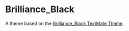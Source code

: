 # Brilliance_Black

A theme based on the [Brilliance_Black TextMate Theme](http://colorsublime.com/theme/Brilliance_Black).
